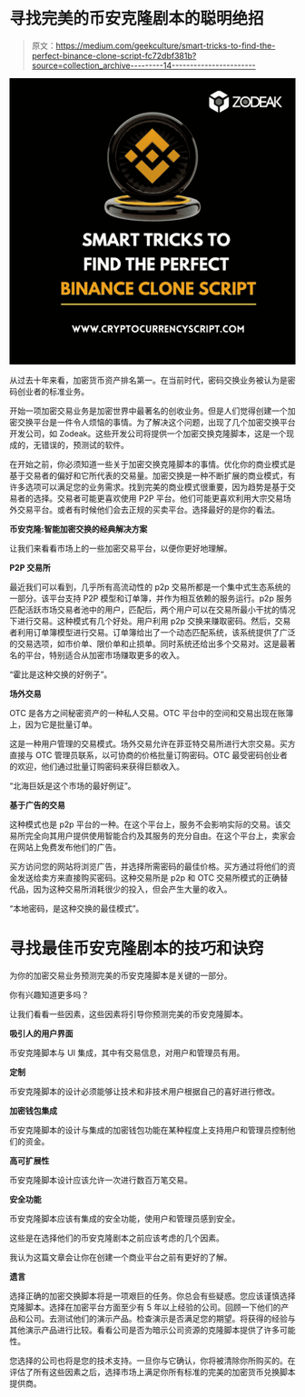 # 寻找完美的币安克隆剧本的聪明绝招

> 原文：<https://medium.com/geekculture/smart-tricks-to-find-the-perfect-binance-clone-script-fc72dbf381b?source=collection_archive---------14----------------------->

![](img/52b57ec0574184f41000cb6b040f40dd.png)

从过去十年来看，加密货币资产排名第一。在当前时代，密码交换业务被认为是密码创业者的标准业务。

开始一项加密交易业务是加密世界中最著名的创收业务。但是人们觉得创建一个加密交换平台是一件令人烦恼的事情。为了解决这个问题，出现了几个加密交换平台开发公司，如 Zodeak。这些开发公司将提供一个加密交换克隆脚本，这是一个现成的，无错误的，预测试的软件。

在开始之前，你必须知道一些关于加密交换克隆脚本的事情。优化你的商业模式是基于交易者的偏好和它所代表的交易量。加密交换是一种不断扩展的商业模式，有许多选项可以满足您的业务需求。找到完美的商业模式很重要，因为趋势是基于交易者的选择。交易者可能更喜欢使用 P2P 平台。他们可能更喜欢利用大宗交易场外交易平台。或者有时候他们会去正规的买卖平台。选择最好的是你的看法。

**币安克隆:智能加密交换的经典解决方案**

让我们来看看市场上的一些加密交易平台，以便你更好地理解。

**P2P 交易所**

最近我们可以看到，几乎所有高流动性的 p2p 交易所都是一个集中式生态系统的一部分。该平台支持 P2P 模型和订单簿，并作为相互依赖的服务运行。p2p 服务匹配活跃市场交易者池中的用户，匹配后，两个用户可以在交易所最小干扰的情况下进行交易。这种模式有几个好处。用户利用 p2p 交换来赚取密码。然后，交易者利用订单簿模型进行交易。订单簿给出了一个动态匹配系统，该系统提供了广泛的交易选项，如市价单、限价单和止损单。同时系统还给出多个交易对。这是最著名的平台，特别适合从加密市场赚取更多的收入。

“霍比是这种交换的好例子”。

**场外交易**

OTC 是各方之间秘密资产的一种私人交易。OTC 平台中的空间和交易出现在账簿上，因为它是批量订单。

这是一种用户管理的交易模式。场外交易允许在菲亚特交易所进行大宗交易。买方直接与 OTC 管理员联系，以可协商的价格批量订购密码。OTC 最受密码创业者的欢迎，他们通过批量订购密码来获得巨额收入。

“北海巨妖是这个市场的最好例证”。

**基于广告的交易**

这种模式也是 p2p 平台的一种。在这个平台上，服务不会影响实际的交易。该交易所完全向其用户提供使用智能合约及其服务的充分自由。在这个平台上，卖家会在网站上免费发布他们的广告。

买方访问您的网站将浏览广告，并选择所需密码的最佳价格。买方通过将他们的资金发送给卖方来直接购买密码。这种交易所是 p2p 和 OTC 交易所模式的正确替代品，因为这种交易所消耗很少的投入，但会产生大量的收入。

“本地密码，是这种交换的最佳模式”。

# 寻找最佳币安克隆剧本的技巧和诀窍

为你的加密交易业务预测完美的币安克隆脚本是关键的一部分。

你有兴趣知道更多吗？

让我们看看一些因素，这些因素将引导你预测完美的币安克隆脚本。

**吸引人的用户界面**

币安克隆脚本与 UI 集成，其中有交易信息，对用户和管理员有用。

**定制**

币安克隆脚本的设计必须能够让技术和非技术用户根据自己的喜好进行修改。

**加密钱包集成**

币安克隆脚本的设计与集成的加密钱包功能在某种程度上支持用户和管理员控制他们的资金。

**高可扩展性**

币安克隆脚本设计应该允许一次进行数百万笔交易。

**安全功能**

币安克隆脚本应该有集成的安全功能，使用户和管理员感到安全。

这些是在选择他们的币安克隆剧本之前应该考虑的几个因素。

我认为这篇文章会让你在创建一个商业平台之前有更好的了解。

**遗言**

选择正确的加密交换脚本将是一项艰巨的任务。你总会有些疑惑。您应该谨慎选择克隆脚本。选择在加密平台方面至少有 5 年以上经验的公司。回顾一下他们的产品和公司。去测试他们的演示产品。检查演示是否满足您的期望。将获得的经验与其他演示产品进行比较。看看公司是否为暗示公司资源的克隆脚本提供了许多可能性。

您选择的公司也将是您的技术支持。一旦你与它确认，你将被清除你所购买的。在评估了所有这些因素之后，选择市场上满足你所有标准的完美的加密货币兑换脚本提供商。